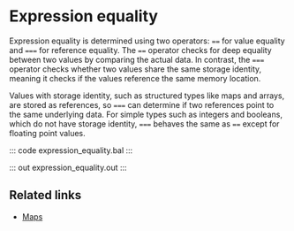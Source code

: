 # Expression equality

Expression equality is determined using two operators: `==` for value equality and `===` for reference equality. The `==` operator checks for deep equality between two values by comparing the actual data. In contrast, the `===` operator checks whether two values share the same storage identity, meaning it checks if the values reference the same memory location. 

Values with storage identity, such as structured types like maps and arrays, are stored as references, so `===` can determine if two references point to the same underlying data. For simple types such as integers and booleans, which do not have storage identity, `===` behaves the same as `==` except for floating point values.

::: code expression_equality.bal :::

::: out expression_equality.out :::

## Related links
- [Maps](/learn/by-example/maps)

